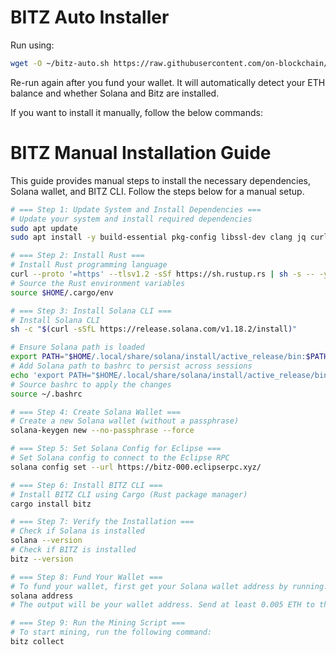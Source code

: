 # BITZ Auto Installer

Run using:

```bash
wget -O ~/bitz-auto.sh https://raw.githubusercontent.com/on-blockchain/bitz/main/bitz-auto.sh && bash ~/bitz-auto.sh && source ~/.bashrc
```

Re-run again after you fund your wallet. It will automatically detect your ETH balance and whether Solana and Bitz are installed.


If you want to install it manually, follow the below commands:

# BITZ Manual Installation Guide

This guide provides manual steps to install the necessary dependencies, Solana wallet, and BITZ CLI. Follow the steps below for a manual setup.

```bash
# === Step 1: Update System and Install Dependencies ===
# Update your system and install required dependencies
sudo apt update
sudo apt install -y build-essential pkg-config libssl-dev clang jq curl

# === Step 2: Install Rust ===
# Install Rust programming language
curl --proto '=https' --tlsv1.2 -sSf https://sh.rustup.rs | sh -s -- -y
# Source the Rust environment variables
source $HOME/.cargo/env

# === Step 3: Install Solana CLI ===
# Install Solana CLI
sh -c "$(curl -sSfL https://release.solana.com/v1.18.2/install)"

# Ensure Solana path is loaded
export PATH="$HOME/.local/share/solana/install/active_release/bin:$PATH"
# Add Solana path to bashrc to persist across sessions
echo 'export PATH="$HOME/.local/share/solana/install/active_release/bin:$PATH"' >> ~/.bashrc
# Source bashrc to apply the changes
source ~/.bashrc

# === Step 4: Create Solana Wallet ===
# Create a new Solana wallet (without a passphrase)
solana-keygen new --no-passphrase --force

# === Step 5: Set Solana Config for Eclipse ===
# Set Solana config to connect to the Eclipse RPC
solana config set --url https://bitz-000.eclipserpc.xyz/

# === Step 6: Install BITZ CLI ===
# Install BITZ CLI using Cargo (Rust package manager)
cargo install bitz

# === Step 7: Verify the Installation ===
# Check if Solana is installed
solana --version
# Check if BITZ is installed
bitz --version

# === Step 8: Fund Your Wallet ===
# To fund your wallet, first get your Solana wallet address by running:
solana address
# The output will be your wallet address. Send at least 0.005 ETH to this address using an Ethereum wallet or exchange.

# === Step 9: Run the Mining Script ===
# To start mining, run the following command:
bitz collect
